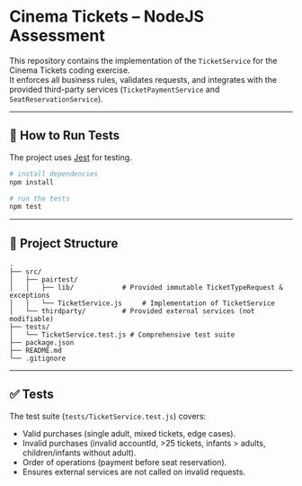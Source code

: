 # Cinema Tickets – NodeJS Assessment

This repository contains the implementation of the `TicketService` for the Cinema Tickets coding exercise.  
It enforces all business rules, validates requests, and integrates with the provided third-party services (`TicketPaymentService` and `SeatReservationService`).

---

## 🚀 How to Run Tests

The project uses [Jest](https://jestjs.io/) for testing.

```bash
# install dependencies
npm install

# run the tests
npm test
```
---

## 📂 Project Structure

```
.
├── src/
│   ├── pairtest/
│   │   ├── lib/            # Provided immutable TicketTypeRequest & exceptions
│   │   └── TicketService.js     # Implementation of TicketService
│   └── thirdparty/         # Provided external services (not modifiable)
├── tests/
│   └── TicketService.test.js # Comprehensive test suite
├── package.json
├── README.md
└── .gitignore
```

---

## ✅ Tests

The test suite (`tests/TicketService.test.js`) covers:

- Valid purchases (single adult, mixed tickets, edge cases).
- Invalid purchases (invalid accountId, >25 tickets, infants > adults, children/infants without adult).
- Order of operations (payment before seat reservation).
- Ensures external services are not called on invalid requests.
